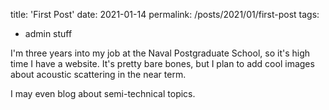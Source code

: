 title: 'First Post'
date: 2021-01-14
permalink: /posts/2021/01/first-post
tags:
  - admin stuff


I'm three years into my job at the Naval Postgraduate School, so it's high time I have a website. It's pretty bare bones, but I plan to add cool images about acoustic scattering in the near term.

I may even blog about semi-technical topics. 
